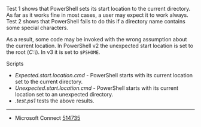 
Test 1 shows that PowerShell sets its start location to the current directory.
As far as it works fine in most cases, a user may expect it to work always.
Test 2 shows that PowerShell fails to do this if a directory name contains
some special characters.

As a result, some code may be invoked with the wrong assumption about the
current location. In PowerShell v2 the unexpected start location is set to
the root (*C:\\*). In v3 it is set to `$PSHOME`.

Scripts

- *Expected.start.location.cmd* - PowerShell starts with its current location set to the current directory.
- *Unexpected.start.location.cmd* - PowerShell starts with its current location set to an unexpected directory.
- *.test.ps1* tests the above results.

---

- Microsoft Connect [514735](https://connect.microsoft.com/PowerShell/Feedback/Details/514735)

